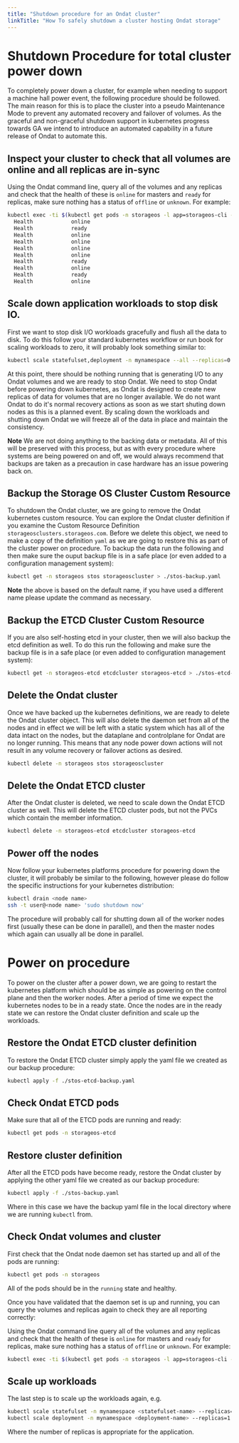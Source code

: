```yaml
---
title: "Shutdown procedure for an Ondat cluster"
linkTitle: "How To safely shutdown a cluster hosting Ondat storage"
---
```


# Shutdown Procedure for total cluster power down

To completely power down a cluster, for example when needing to support a machine hall power event, the following procedure should be followed. The main reason for this is to place the cluster into a pseudo Maintenance Mode to prevent any automated recovery and failover of volumes. As the graceful and non-graceful shutdown support in kubernetes progress towards GA we intend to introduce an automated capability in a future release of Ondat to automate this.

## Inspect your cluster to check that all volumes are online and all replicas are in-sync

Using the Ondat command line, query all of the volumes and any replicas and check that the health of these is `online` for masters and `ready` for replicas, make sure nothing has a status of `offline` or `unknown`. For example:

```bash
kubectl exec -ti $(kubectl get pods -n storageos -l app=storageos-cli -o=jsonpath='{.items[0].metadata.name}') -n storageos -- storageos describe volume -A |grep Health
  Health            online                                                              
  Health            ready                                                               
  Health            online                                                              
  Health            online                                                              
  Health            online                                                              
  Health            online                                                              
  Health            ready                                                               
  Health            online                                                              
  Health            ready                                                               
  Health            online
```

## Scale down application workloads to stop disk IO. 

First we want to stop disk I/O workloads gracefully and flush all the data to disk. To do this follow your standard kubernetes workflow or run book for scaling workloads to zero, it will probably look something similar to:

```bash
kubectl scale statefulset,deployment -n mynamespace --all --replicas=0
```

At this point, there should be nothing running that is generating I/O to any Ondat volumes and we are ready to stop Ondat. We need to stop Ondat before powering down kubernetes, as Ondat is designed to create new replicas of data for volumes that are no longer available. We do not want Ondat to do it's normal recovery actions as soon as we start shuting down nodes as this is a planned event. By scaling down the workloads and shutting down Ondat we will freeze all of the data in place and maintain the consistency.

**Note** We are not doing anything to the backing data or metadata. All of this will be preserved with this process, but as with every procedure where systems are being powered on and off, we would always recommend that backups are taken as a precaution in case hardware has an issue powering back on.

## Backup the Storage OS Cluster Custom Resource

To shutdown the Ondat cluster, we are going to remove the Ondat kubernetes custom resource. You can explore the Ondat cluster definition if you examine the Custom Resource Definition `storageosclusters.storageos.com`. Before we delete this object, we need to make a copy of the definition `yaml` as we are going to restore this as part of the cluster power on procedure. To backup the data run the following and then make sure the ouput backup file is in a safe place (or even added to a configuration management system):

```bash
kubectl get -n storageos stos storageoscluster > ./stos-backup.yaml
```
**Note** the above is based  on the default name, if you have used a different name please update the command as necessary.

## Backup the ETCD Cluster Custom Resource

If you are also self-hosting etcd in your cluster, then we will also backup the etcd definition as well. To do this run the following and make sure the backup file is in a safe place (or even added to configuration management system):

```bash
kubectl get -n storageos-etcd etcdcluster storageos-etcd > ./stos-etcd-backup.yaml
```

## Delete the Ondat cluster

Once we have backed up the kubernetes definitions, we are ready to delete the Ondat cluster object. This will also delete the daemon set from all of the nodes and in effect we will be left with a static system which has all of the data intact on the nodes, but the dataplane and controlplane for Ondat are no longer running. This means that any node power down actions will not result in any volume recovery or failover actions as desired.

```bash
kubectl delete -n storageos stos storageoscluster
```

## Delete the Ondat ETCD cluster

After the Ondat cluster is deleted, we need to scale down the Ondat ETCD cluster as well. This will delete the ETCD cluster pods, but not the PVCs which contain the member information.

```bash
kubectl delete -n storageos-etcd etcdcluster storageos-etcd
```

## Power off the nodes

Now follow your kubernetes platforms procedure for powering down the cluster, it will probably be similar to the following, however please do follow the specific instructions for your kubernetes distribution:

```bash
kubectl drain <node name>
ssh -t user@<node name> 'sudo shutdown now'
```

The procedure will probably call for shutting down all of the worker nodes first (usually these can be done in parallel), and then the master nodes which again can usually all be done in parallel.

# Power on procedure

To power on the cluster after a power down, we are going to restart the kubernetes platform which should be as simple as powering on the control plane and then the worker nodes. After a period of time we expect the kubernetes nodes to be in a ready state. Once the nodes are in the ready state we can restore the Ondat cluster definition and scale up the workloads.


## Restore the Ondat ETCD cluster definition

To restore the Ondat ETCD cluster simply apply the yaml file we created as our backup procedure:
```bash
kubectl apply -f ./stos-etcd-backup.yaml
```

## Check Ondat ETCD pods

Make sure that all of the ETCD pods are running and ready:

```bash
kubectl get pods -n storageos-etcd
```

## Restore cluster definition

After all the ETCD pods have become ready, restore the Ondat cluster by applying the other yaml file we created as our backup procedure:
```bash
kubectl apply -f ./stos-backup.yaml
```
Where in this case we have the backup yaml file in the local directory where we are running `kubectl` from.

## Check Ondat volumes and cluster

First check that the Ondat node daemon set has started up and all of the pods are running:

```bash
kubectl get pods -n storageos
```
All of the pods should be in the `running` state and healthy.

Once you have validated that the daemon set is up and running, you can query the volumes and replicas again to check they are all reporting correctly:

Using the Ondat command line query all of the volumes and any replicas and check that the health of these is `online` for masters and `ready` for replicas, make sure nothing has a status of `offline` or `unknown`. For example:

```bash
kubectl exec -ti $(kubectl get pods -n storageos -l app=storageos-cli -o=jsonpath='{.items[0].metadata.name}') -n storageos -- storageos describe volume -A |grep Health
```

## Scale up workloads

The last step is to scale up the workloads again, e.g. 

```bash
kubectl scale statefulset -n mynamespace <statefulset-name> --replicas=1
kubectl scale deployment -n mynamespace <deployment-name> --replicas=1
```
Where the number of replicas is appropriate for the application.